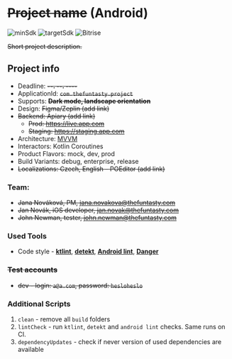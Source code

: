 # ~~Project name~~ (Android)

![minSdk](https://img.shields.io/badge/minSdk-21-brightgreen.svg?style=flat) ![targetSdk](https://img.shields.io/badge/targetSdk-29-brightgreen.svg?style=flat) ![Bitrise](https://img.shields.io/bitrise/appid.svg?token=apptoken) 


~~Short project description.~~

## Project info

- Deadline: ~~**--. --. ----**~~
- ApplicationId: ~~`com.thefuntasty.project`~~
- Supports: ~~**Dark mode, landscape orientation**~~
- Design: ~~Figma/Zeplin (add link)~~
- ~~Backend: Apiary (add link)~~
  - ~~Prod: https://live.app.com~~
  - ~~Staging: https://staging.app.com~~
- Architecture: [MVVM](https://github.com/thefuntasty/mvvm-android)
- Interactors: Kotlin Coroutines
- Product Flavors: mock, dev, prod
- Build Variants: debug, enterprise, release
- ~~Localizations: Czech, English – POEditor (add link)~~

### Team:

- ~~Jana Nováková, PM, <jana.novakova@thefuntasty.com>~~
- ~~Jan Novák, iOS developer, <jan.novak@thefuntasty.com>~~
- ~~John Newman, tester, <john.newman@thefuntasty.com>~~

### Used Tools

- Code style - **[ktlint](https://ktlint.github.io/)**, **[detekt](https://arturbosch.github.io/detekt/)**, **[Android lint](http://tools.android.com/tips/lint)**, **[Danger](https://github.com/thefuntasty/danger)**

### ~~Test accounts~~

- ~~dev - login: `a@a.com`, password: `hesloheslo`~~

### Additional Scripts

1. `clean` - remove all `build` folders
2. `lintCheck` - run `ktlint`, `detekt` and `android lint` checks. Same runs on CI.
3. `dependencyUpdates` - check if never version of used dependencies are available
